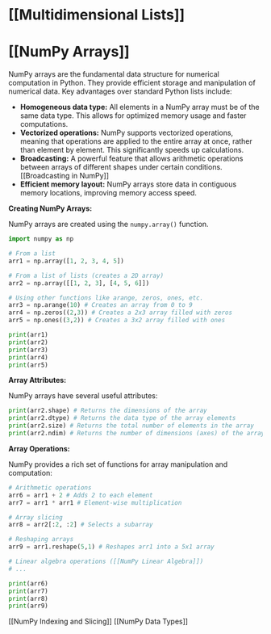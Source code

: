 # [[Multidimensional Lists]]
# [[NumPy Arrays]] 
NumPy arrays are the fundamental data structure for numerical computation in Python.  They provide efficient storage and manipulation of numerical data.  Key advantages over standard Python lists include:

* **Homogeneous data type:** All elements in a NumPy array must be of the same data type. This allows for optimized memory usage and faster computations.
* **Vectorized operations:** NumPy supports vectorized operations, meaning that operations are applied to the entire array at once, rather than element by element. This significantly speeds up calculations.
* **Broadcasting:**  A powerful feature that allows arithmetic operations between arrays of different shapes under certain conditions. [[Broadcasting in NumPy]]
* **Efficient memory layout:** NumPy arrays store data in contiguous memory locations, improving memory access speed.


**Creating NumPy Arrays:**

NumPy arrays are created using the `numpy.array()` function.

```python
import numpy as np

# From a list
arr1 = np.array([1, 2, 3, 4, 5]) 

# From a list of lists (creates a 2D array)
arr2 = np.array([[1, 2, 3], [4, 5, 6]])

# Using other functions like arange, zeros, ones, etc.
arr3 = np.arange(10) # Creates an array from 0 to 9
arr4 = np.zeros((2,3)) # Creates a 2x3 array filled with zeros
arr5 = np.ones((3,2)) # Creates a 3x2 array filled with ones

print(arr1)
print(arr2)
print(arr3)
print(arr4)
print(arr5)
```

**Array Attributes:**

NumPy arrays have several useful attributes:

```python
print(arr2.shape) # Returns the dimensions of the array
print(arr2.dtype) # Returns the data type of the array elements
print(arr2.size) # Returns the total number of elements in the array
print(arr2.ndim) # Returns the number of dimensions (axes) of the array
```

**Array Operations:**

NumPy provides a rich set of functions for array manipulation and computation:

```python
# Arithmetic operations
arr6 = arr1 + 2 # Adds 2 to each element
arr7 = arr1 * arr1 # Element-wise multiplication

# Array slicing
arr8 = arr2[:2, :2] # Selects a subarray

# Reshaping arrays
arr9 = arr1.reshape(5,1) # Reshapes arr1 into a 5x1 array

# Linear algebra operations ([[NumPy Linear Algebra]])
# ...

print(arr6)
print(arr7)
print(arr8)
print(arr9)
```


[[NumPy Indexing and Slicing]]
[[NumPy Data Types]]



